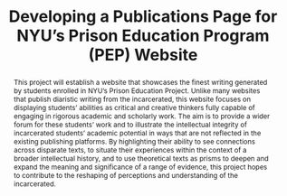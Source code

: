 ---
pid: pep
title: Developing a Publications Page for NYU’s Prison Education Program (PEP) Website
category: DH Seed Grant Recipient
cohort_year: '2020'
abstract: This project will establish a website that showcases the finest writing
  generated by students enrolled in NYU’s Prison Education Project. Unlike many websites
  that publish diaristic writing from the incarcerated, this website focuses on displaying
  students’ abilities as critical and creative thinkers fully capable of engaging
  in rigorous academic and scholarly work. The aim is to provide a wider forum for
  these students’ work and to illustrate the intellectual integrity of incarcerated
  students’ academic potential in ways that are not reflected in the existing publishing
  platforms. By highlighting their ability to see connections across disparate texts,
  to situate their experiences within the context of a broader intellectual history,
  and to use theoretical texts as prisms to deepen and expand the meaning and significance
  of a range of evidence, this project hopes to contribute to the reshaping of perceptions
  and understanding of the incarcerated.
pis:
- jacobs
link: https://prisoneducation.nyu.edu
local_image: pep.jpg
original_img: https://prisoneducation.nyu.edu/wp-content/uploads/2017/07/DSC_0418-1-250x250.jpg
layout: project
---